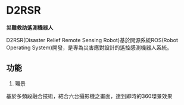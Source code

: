 # D2RSR
**災難救助遙測機器人**

D2RSR(Disaster Relief Remote Sensing Robot)基於開源系統ROS(Robot Operating System)開發，是專為災害應對設計的遙控感測機器人系統。

## 功能

1. 環景

基於多頻段融合技術，結合六台攝影機之畫面，達到即時的360環景效果

